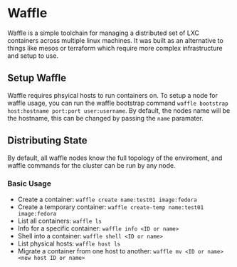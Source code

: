 # Waffle
Waffle is a simple toolchain for managing a distributed set of LXC containers across multiple linux machines. It was built as an alternative to things like mesos or terraform which require more complex infrastructure and setup to use.


## Setup Waffle
Waffle requires phsyical hosts to run containers on. To setup a node for waffle usage, you can run the waffle bootstrap command `waffle bootstrap host:hostname port:port user:username`. By default, the nodes name will be the hostname, this can be changed by passing the `name` paramater.

## Distributing State
By default, all waffle nodes know the full topology of the enviroment, and waffle commands for the cluster can be run by any node.

### Basic Usage

- Create a container: `waffle create name:test01 image:fedora`
- Create a temporary container: `waffle create-temp name:test01 image:fedora`
- List all containers: `waffle ls`
- Info for a specific container: `waffle info <ID or name>`
- Shell into a container: `waffle shell <ID or name>`
- List physical hosts: `waffle host ls`
- Migrate a container from one host to another: `waffle mv <ID or name> <new host ID or name>`

